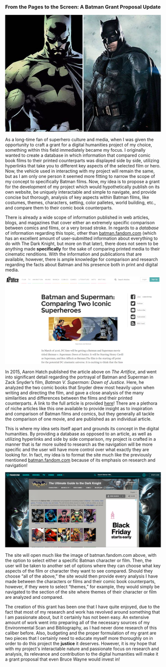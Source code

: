 ### **From the Pages to the Screen: A Batman Grant Proposal Update**

![Batman Comparison Between Comic and Movie](https://github.com/logan-penland/logan-penland/blob/master/images/what-comic-characters-look-like-compared-to-their-movie-counterparts-23.jpg?raw=true)


As a long-time fan of superhero culture and media, when I was given the opportunity to craft a grant for a digital humanities project of my choice, something within this field immediately became my focus. I originally wanted to create a database in which information that compared comic book films to their printed counterparts was displayed side by side, utilizing hyperlinks that take you to different key aspects of the selected film or hero. Now, the vehicle used in interacting with my project will remain the same, but as I am only one person it seemed more fitting to narrow the scope of my concept to specifically Batman films. Now, my idea is to propose a grant for the development of my project which would hypothetically publish on its own website, be uniquely interactable and simple to navigate, and provide concise but thorough, analysis of key aspects within Batman films, like costumes, themes, characters, setting, color palletes, world building, etc., and compare them to their comic book counterparts. 


There is already a wide scope of information published in web articles, blogs, and magazines that cover either an extremely specific comparison between comics and films, or a very broad stroke. In regards to a _database_ of information regarding this topic, other than [batman.fandom.com](https://batman.fandom.com/wiki/Batman_Wiki) (which has an excellent amount of user-submitted information about everything to do with The Dark Knight, but more on that later), there does not seem to be anything made **specifically** for the sake of comparing printed media to their cinematic renditions. With the information and publications that are available, however, there is ample knowledge for comparison and research regarding the facts about Batman and his presence both in print and digital media. 


![Screenshot of Aaron Hatch Batman v. Superman Article](https://github.com/logan-penland/logan-penland/blob/master/images/Batman%20v%20Superman.png?raw=true)


In 2015, Aaron Hatch published the article above on _The Artifice_, and went into significant detail regarding the portrayal of Batman and Superman in Zack Snyder’s film, _Batman V. Superman: Dawn of Justice_. Here, he analyzed the two comic books that Snyder drew most heavily upon when writing and directing the film, and gave a close analysis of the many similarities and differences between the films and their printed counterparts. A link to the full article is provided [here](https://the-artifice.com/batman-and-superman-comparing-two-iconic-superheroes/)! There are a plethora of niche articles like this one available to provide insight as to inspiration and comparison of Batman films and comics, but they generally all tackle the comparison of one movie, and are published as an individual article.


This is where my idea sets itself apart and grounds its concept in the digital humanities. By providing a database as opposed to an article, as well as utilizing hyperlinks and side by side comparison, my project is crafted in a manner that is far more suited to research as the navigation will be more specific and the user will have more control over what exactly they are looking for. In fact, my idea is to format the site much like the previously mentioned [batman.fandom.com](https://batman.fandom.com/wiki/Batman_Wiki) because of its emphasis on research and navigation!


![Screenshot of Batman Fandom site](https://github.com/logan-penland/logan-penland/blob/master/images/Batman%20Fandom.png?raw=true)


The site will open much like the image of batman.fandom.com above, with the option to select either a specific Batman character or film. Then, the user will be taken to another set of options where they can choose what key aspects of the film or character they want to see compared. Should they choose “all of the above,” the site would then provide every analysis I have made between the characters or films and their comic book counterparts, however, if they were to select “themes,” for example, they would simply be navigated to the section of the site where themes of their character or film are analyzed and compared. 


The creation of this grant has been one that I have quite enjoyed, due to the fact that most of my research and work has revolved around something that I am passionate about, but it certainly has not been easy. An extensive amount of work went into preparing all of the necessary sources of my Environmental Scan and Bibliography, as I had never done research of this caliber before. Also, budgeting and the proper formulation of my grant are two pieces that I certainly need to educate myself more thoroughly on in order to do this project the **justice** it deserves. However, it is my hope that with my project's interactable nature and passionate focus on research and analysis, its relevance and contribution to the digital humanities will make it a grant proposal that even Bruce Wayne would invest in! 

